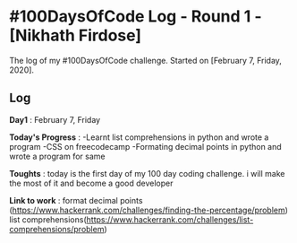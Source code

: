 # #100DaysOfCode Log - Round 1 - [Nikhath Firdose]

The log of my #100DaysOfCode challenge. Started on [February 7, Friday, 2020].

## Log
**Day1** : February 7, Friday

**Today's Progress** : -Learnt list comprehensions in python and wrote a program  -CSS on freecodecamp  -Formating decimal points in python and wrote a program for same

**Toughts** : today is the first day of my 100 day coding challenge. i will make the most of it and become a good developer

**Link to work** : format decimal points (https://www.hackerrank.com/challenges/finding-the-percentage/problem)
list comprehensions(https://www.hackerrank.com/challenges/list-comprehensions/problem)
